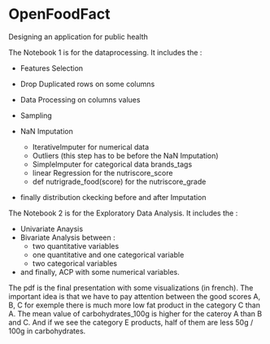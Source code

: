 # OpenFoodFact
Designing an application for public health


The Notebook 1 is for the dataprocessing. It includes the :

- Features Selection
- Drop Duplicated rows on some columns
- Data Processing on columns values
- Sampling
- NaN Imputation

  - IterativeImputer for numerical data
  - Outliers (this step has to be before the NaN Imputation)
  - SimpleImputer for categorical data brands_tags
  - linear Regression for the nutriscore_score
  - def nutrigrade_food(score) for the nutriscore_grade 
- finally distribution ckecking before and after Imputation

The Notebook 2 is for the Exploratory Data Analysis. It includes the :

- Univariate Anaysis
- Bivariate Analysis    between :
  - two quantitative variables
  - one quantitative and one categorical variable
  - two categorical variables
 - and finally, ACP with some numerical variables.

The pdf is the final presentation with some visualizations (in french).
The important idea is that we have to pay attention between the good scores A, B, C for exemple there is much more low fat product in the category C than A. 
The mean value of carbohydrates_100g is higher for the cateroy A than B and C. And if we see the category E products, half of them are less 50g / 100g in carbohydrates. 
    
